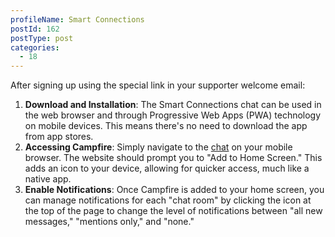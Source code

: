 ```yaml
---
profileName: Smart Connections
postId: 162
postType: post
categories:
  - 18
---
```

After signing up using the special link in your supporter welcome email:

1. **Download and Installation**: The Smart Connections chat can be used in the web browser and through Progressive Web Apps (PWA) technology on mobile devices. This means there's no need to download the app from app stores.
2. **Accessing Campfire**: Simply navigate to the [chat](https://chat.smartconnections.app) on your mobile browser. The website should prompt you to "Add to Home Screen." This adds an icon to your device, allowing for quicker access, much like a native app.
3. **Enable Notifications**: Once Campfire is added to your home screen, you can manage notifications for each "chat room" by clicking the icon at the top of the page to change the level of notifications between "all new messages," "mentions only," and "none."
